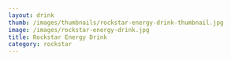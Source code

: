 ```yaml
---
layout: drink
thumb: /images/thumbnails/rockstar-energy-drink-thumbnail.jpg
image: /images/rockstar-energy-drink.jpg
title: Rockstar Energy Drink
category: rockstar
---
```


